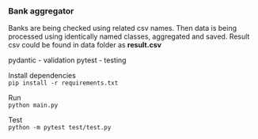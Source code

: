### Bank aggregator

Banks are being checked using related csv names.
Then data is being processed using identically named classes, aggregated and saved.
Result csv could be found in data folder as **result.csv**

pydantic - validation
pytest - testing

Install dependencies  
`pip install -r requirements.txt`

Run  
`python main.py`

Test  
`python -m pytest test/test.py`
